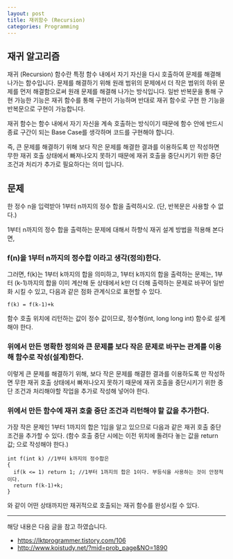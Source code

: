 ```yaml
---
layout: post
title: 재귀함수 (Recursion)
categories: Programming
---
```


## 재귀 알고리즘
재귀 (Recursion) 함수란 특정 함수 내에서 자기 자신을 다시 호출하여 문제를 해결해나가는 함수입니다. 문제를 해결하기 위해 원래 범위의 문제에서 더 작은 범위의 하위 문제를 먼저 해결함으로써 원래 문제를 해결해 나가는 방식입니다. 일반 반복문을 통해 구현 가능한 기능은 재귀 함수를 통해 구현이 가능하며 반대로 재귀 함수로 구현 한 기능을 반복문으로 구현이 가능합니다.


재귀 함수는 함수 내에서 자기 자신을 계속 호출하는 방식이기 때문에 함수 안에 반드시 종료 구간이 되는 Base Case를 생각하며 코드를 구현해야 합니다. 


즉, 큰 문제를 해결하기 위해 보다 작은 문제를 해결한 결과를 이용하도록 만 작성하면 무한 재귀 호출 상태에서 빠져나오지 못하기 때문에 재귀 호출을 중단시키기 위한 중단 조건과 처리가 추가로 필요하다는 의미 입니다.

## 문제
한 정수 n을 입력받아 1부터 n까지의 정수 합을 출력하시오. (단, 반복문은 사용할 수 없다.)

1부터 n까지의 정수 합을 출력하는 문제에 대해서 하향식 재귀 설계 방법을 적용해 본다면,

### f(n)을 1부터 n까지의 정수합 이라고 생각(정의)한다.

그러면, f(k)는 1부터 k까지의 합을 의미하고, 1부터 k까지의 합을 출력하는 문제는, 1부터 (k-1)까지의 합을 이미 계산해 둔 상태에서 k만 더 더해 출력하는 문제로 바꾸어 일반화 시킬 수 있고, 다음과 같은 점화 관계식으로 표현할 수 있다.

```
f(k) = f(k-1)+k
```

함수 호출 위치에 리턴하는 값이 정수 값이므로, 정수형(int, long long int) 함수로 설계해야 한다.


### 위에서 만든 명확한 정의와 큰 문제를 보다 작은 문제로 바꾸는 관계를 이용해 함수로 작성(설계)한다.

이렇게 큰 문제를 해결하기 위해, 보다 작은 문제를 해결한 결과를 이용하도록 만 작성하면 무한 재귀 호출 상태에서 빠져나오지 못하기 때문에 재귀 호출을 중단시키기 위한 중단 조건과 처리해야할 작업을 추가로 작성해 넣어야 한다.


### 위에서 만든 함수에 재귀 호출 중단 조건과 리턴해야 할 값을 추가한다.

가장 작은 문제인 1부터 1까지의 합은 1임을 알고 있으므로
다음과 같은 재귀 호출 중단 조건을 추가할 수 있다.
(함수 호출 중단 시에는 이전 위치에 돌려다 놓는 값을 return 값; 으로 작성해야 한다.)

```
int f(int k) //1부터 k까지의 정수합은
{
  if(k <= 1) return 1; //1부터 1까지의 합은 1이다. 부등식을 사용하는 것이 안정적이다.
  return f(k-1)+k;
}
```

와 같이 어떤 상태까지만 재귀적으로 호출되는 재귀 함수를 완성시킬 수 있다.



----
해당 내용은 다음 글을 참고 하였습니다.
- https://lktprogrammer.tistory.com/106
- http://www.koistudy.net/?mid=prob_page&NO=1890